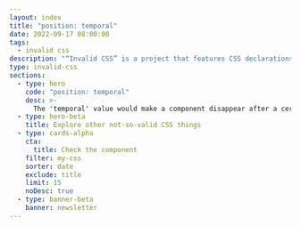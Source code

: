 ```yaml
---
layout: index
title: "position: temporal"
date: 2022-09-17 08:00:00
tags:
  - invalid css
description: "“Invalid CSS” is a project that features CSS declarations that are not valid and non-existing. For example, position: temporal."
type: invalid-css
sections:
  - type: hero
    code: "position: temporal"
    desc: >-
      The 'temporal' value would make a component disappear after a certain amount of seconds, like alerts or messages.
  - type: hero-beta
    title: Explore other not-so-valid CSS things
  - type: cards-alpha
    cta:
      title: Check the component
    filter: my-css
    sorter: date
    exclude: title
    limit: 15
    noDesc: true
  - type: banner-beta
    banner: newsletter
---
```


